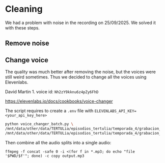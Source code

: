 # Cleaning

We had a problem with noise in the recording on 25/09/2025. We solved it with these steps.

## Remove noise

## Change voice

The quality was much better after removing the noise, but the voices were still weird sometimes. Thus we
decided to change all the voices using Elevenlabs.

David Martin 1. voice id: `Nh2zY9kknu6z4pZy6FhD`


https://elevenlabs.io/docs/cookbooks/voice-changer

The script requires to create a `.env` file with `ELEVENLABS_API_KEY=<your_api_key_here>`

```bash
python voice_changer_batch.py \
/mnt/data/other/data/TERTULia/episodios_tertulia/temporada_4/grabacion_01/curated_audios/part1_segments \
/mnt/data/other/data/TERTULia/episodios_tertulia/temporada_4/grabacion_01/curated_audios/part1_segments_voice_changed
```

Then combine all the audio splits into a single audio:

```
ffmpeg -f concat -safe 0 -i <(for f in *.mp3; do echo "file '$PWD/$f'"; done) -c copy output.mp3
```